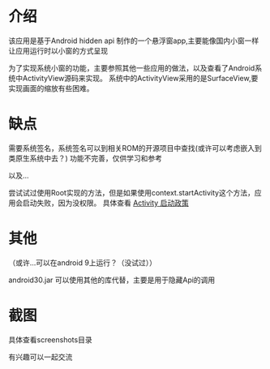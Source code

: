 # 介绍
该应用是基于Android hidden api 制作的一个悬浮窗app,主要能像国内小窗一样让应用运行时以小窗的方式呈现

为了实现系统小窗的功能，主要参照其他一些应用的做法，以及查看了Android系统中ActivityView源码来实现。
系统中的ActivityView采用的是SurfaceView,要实现画面的缩放有些困难。



# 缺点
需要系统签名，系统签名可以到相关ROM的开源项目中查找(或许可以考虑嵌入到类原生系统中去？)
功能不完善，仅供学习和参考

以及...

尝试试过使用Root实现的方法，但是如果使用context.startActivity这个方法，应用会启动失败，因为没权限。
具体查看 <a href="https://source.android.com/devices/tech/display/multi_display/activity-launch">Activity 启动政策</a>

# 其他
（或许...可以在android 9上运行？（没试过））

android30.jar 可以使用其他的库代替，主要是用于隐藏Api的调用


# 截图
具体查看screenshots目录



有兴趣可以一起交流
